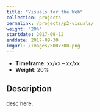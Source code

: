 ```yaml
---
title: "Visuals for the Web"
collection: projects
permalink: /projects/p2-visuals/
weight: "20%"
startdate: 2017-09-12
enddate: 2017-09-30
imgurl: /images/500x300.png
---
```


<ul class="project-top-info">
  <li>
    <b>Timeframe</b>: xx/xx &ndash; xx/xx
  <li>
    <b>Weight</b>: 20%
</ul>

## Description

desc here.

